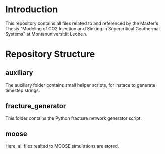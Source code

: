 # Introduction
This repository contains all files related to and referenced by the Master's Thesis "Modeling of CO2 Injection and Sinking in Supercritical Geothermal Systems" at Montanuniversität Leoben.

# Repository Structure
## auxiliary
The auxiliary folder contains small helper scripts, for instace to generate timestep strings.

## fracture_generator
This folder contains the Python fracture network generator script.

## moose
Here, all files realted to MOOSE simulations are stored.
